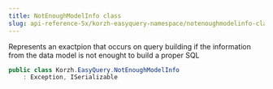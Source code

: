 ```yaml
---
title: NotEnoughModelInfo class
slug: api-reference-5x/korzh-easyquery-namespace/notenoughmodelinfo-class
---
```


Represents an exactpion that occurs on query building if the information from the data model is not enought to build a proper SQL
```csharp
public class Korzh.EasyQuery.NotEnoughModelInfo
    : Exception, ISerializable

```